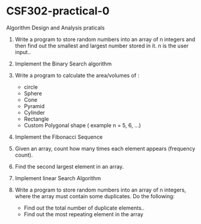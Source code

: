 # CSF302-practical-0
Algorithm Design and Analysis praticals

1. Write a program to store random numbers into an array of n integers and then find out the smallest and largest number stored in it. n is the user input..
2. Implement the Binary Search algorithm
3. Write a program to calculate the area/volumes of :
    - circle
    - Sphere
    - Cone
    - Pyramid
    - Cylinder
    - Rectangle
    - Custom Polygonal shape ( example n = 5, 6, …)

4. Implement the Fibonacci Sequence
5. Given an array, count how many times each element appears (frequency count).
6. Find the second largest element in an array.
7. Implement linear Search Algorithm
8. Write a program to store random numbers into an array of n integers, where the array must contain some duplicates. Do the following:
    - Find out the total number of duplicate elements..
    - Find out the most repeating element in the array

